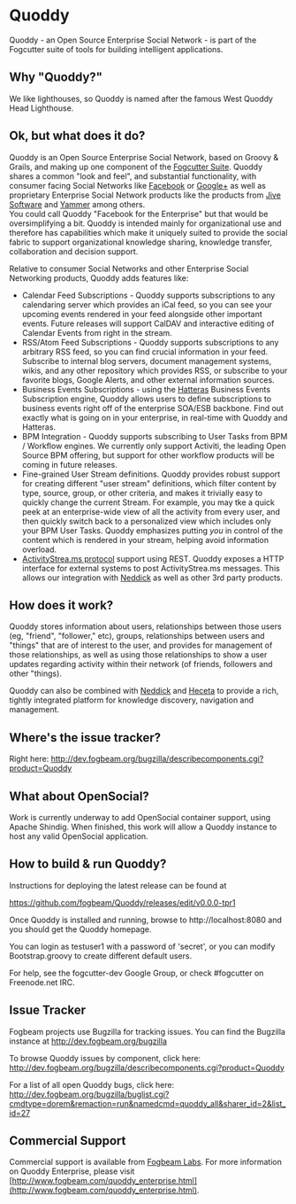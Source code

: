 Quoddy
========

Quoddy - an Open Source Enterprise Social Network - is part of the Fogcutter suite of tools for building intelligent applications.

Why "Quoddy?"
----------------

We like lighthouses, so Quoddy is named after the famous West Quoddy Head Lighthouse.

Ok, but what does it do?
--------------------------

Quoddy is an Open Source Enterprise Social Network, based on Groovy & Grails, and making up one component of 
the [Fogcutter Suite](http://code.google.com/p/fogcutter).   Quoddy shares a common "look and feel", and 
substantial functionality, with consumer facing Social Networks like [Facebook](http://www.facebook.com) or 
[Google+](http://plus.google.com) as well as proprietary Enterprise Social Network products like the products 
from [Jive Software](http://www.jivesoftware.com) and [Yammer](http://www.yammer.com) among others.   
You could call Quoddy "Facebook for the Enterprise" but that would be oversimplifying a bit.  Quoddy is intended 
mainly for organizational use and therefore has capabilities which make it uniquely suited to provide the social 
fabric to support organizational knowledge sharing, knowledge transfer, collaboration and decision support.

Relative to consumer Social Networks and other Enterprise Social Networking products, Quoddy adds features like:

* Calendar Feed Subscriptions - Quoddy supports subscriptions to any calendaring server which provides an iCal feed, so you can see your  upcoming events rendered in your feed alongside other important events.  Future releases will support CalDAV and interactive editing of Calendar Events from right in the stream.
* RSS/Atom Feed Subscriptions - Quoddy supports subscriptions to any arbitrary RSS feed, so you can find crucial information in your feed.  Subscribe to internal blog servers, document management systems, wikis, and any other repository which provides RSS, or subscribe to your favorite blogs, Google Alerts, and other external information sources.
* Business Events Subscriptions - using the [Hatteras](https://github.com/fogbeam/Hatteras) Business Events Subscription engine, Quoddy allows users to define subscriptions to business events right off of the enterprise SOA/ESB backbone.  Find out exactly what is going on in your enterprise, in real-time with Quoddy and Hatteras.
* BPM Integration - Quoddy supports subscribing to User Tasks from BPM / Workflow engines.  We currently only support Activiti, the leading Open Source BPM offering, but support for other workflow products will be coming in future releases.
* Fine-grained User Stream definitions.  Quoddy provides robust support for creating different "user stream" definitions, which filter content by type, source, group, or other criteria, and makes it trivially easy to quickly change the current Stream.  For example, you may tke a quick peek at an enterprise-wide view of all the activity from every user, and then quickly switch back to a personalized view which includes only your BPM User Tasks.  Quoddy emphasizes putting *you* in control of the content which is rendered in your stream, helping avoid information overload.
* [ActivityStrea.ms protocol](http://activitystrea.ms) support using REST.  Quoddy exposes a HTTP interface for external systems to post ActivityStrea.ms messages.  This allows our integration with [Neddick](http://code.google.com/p/neddick/) as well as other 3rd party products.


How does it work?
--------------------

Quoddy stores information about users, relationships between those users (eg, "friend", "follower," etc), groups,
relationships between users and "things" that are of interest to the user, and provides for management of those
relationships, as well as using those relationships to show a user updates regarding activity within their
network (of friends, followers and other "things).

Quoddy can also be combined with [Neddick](https://github.com/fogbeam/Neddick) and [Heceta](https://github.com/fogbeam/Heceta)
to provide a rich, tightly integrated platform for knowledge discovery, navigation and management.

Where's the issue tracker?
--------------------

Right here:  http://dev.fogbeam.org/bugzilla/describecomponents.cgi?product=Quoddy

What about OpenSocial?
--------------------------

Work is currently underway to add OpenSocial container support, using Apache Shindig.  When finished, this work
will allow a Quoddy instance to host any valid OpenSocial application.

How to build & run Quoddy?
----------------------------

Instructions for deploying the latest release can be found at

https://github.com/fogbeam/Quoddy/releases/edit/v0.0.0-tpr1

Once Quoddy is installed and running, browse to http://localhost:8080 and you should get the Quoddy homepage.  

You can login as testuser1 with a password of 'secret', or you can modify Bootstrap.groovy to create
different default users.

For help, see the fogcutter-dev Google Group, or check #fogcutter on Freenode.net IRC.	

Issue Tracker
-------------

Fogbeam projects use Bugzilla for tracking issues.  You can find the Bugzilla instance at http://dev.fogbeam.org/bugzilla

To browse Quoddy issues by component, click here:  http://dev.fogbeam.org/bugzilla/describecomponents.cgi?product=Quoddy

For a list of all open Quoddy bugs, click here:  http://dev.fogbeam.org/bugzilla/buglist.cgi?cmdtype=dorem&remaction=run&namedcmd=quoddy_all&sharer_id=2&list_id=27


Commercial Support
------------------

Commercial support is available from [Fogbeam Labs](http://www.fogbeam.com).  For more information on
Quoddy Enterprise, please visit [http://www.fogbeam.com/quoddy_enterprise.html](http://www.fogbeam.com/quoddy_enterprise.html).
